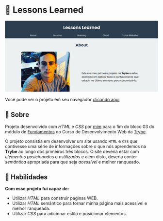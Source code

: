 # :pushpin: Lessons Learned

![Preview do Projeto](preview.png)

Você pode ver o projeto em seu navegador [clicando aqui](#/)

## :pencil: Sobre

Projeto desenvolvido com _HTML_ e _CSS_ por [mim](https://www.linkedin.com/in/felipeclemente2012/) para o fim do bloco 03 do módulo de [Fundamentos](#) do Curso de Desenvolvimento Web da [Trybe](https://betrybe.com).

O projeto consistia em desenvolver um site usando `HTML` e `CSS` que contivesse uma série de informações sobre o que nós aprendemos na **Trybe** ao longo dos primeiros três blocos. O site deveria estar com _elementos posicionados_ e _estilizados_ e além disto, deveria conter _semântica_ apropriada para que seja _acessível_ e melhor ranqueado.

## :hammer: Habilidades

**Com esse projeto fui capaz de:**

- Utilizar _HTML_ para construir páginas WEB.
- Utilizar _HTML_ semântico para tornar minha página mais acessível e melhor ranqueada.
- Utilizar _CSS_ para adicionar estilo e posicionar elementos. 
